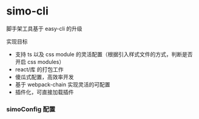 # simo-cli

脚手架工具基于 easy-cli 的升级

实现目标

- 支持 ts 以及 css module 的灵活配置（根据引入样式文件的方式，判断是否开启 css modules）
- react/库 的打包工作
- 傻瓜式配置，高效率开发
- 基于 webpack-chain 实现灵活的可配置
- 插件化，可直接加载插件



### simoConfig 配置

